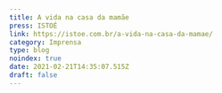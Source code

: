 ```yaml
---
title: A vida na casa da mamãe
press: ISTOÉ
link: https://istoe.com.br/a-vida-na-casa-da-mamae/
category: Imprensa
type: blog
noindex: true
date: 2021-02-21T14:35:07.515Z
draft: false
---
```


